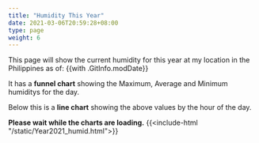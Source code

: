 ```yaml
---
title: "Humidity This Year"
date: 2021-03-06T20:59:28+08:00
type: page
weight: 6
---
```

This page will show the current humidity for this year at my location in the Philippines as of: {{with .GitInfo.modDate}}

It has a **funnel chart** showing the Maximum, Average and Minimum humiditys for the day.

Below this is a **line chart** showing the above values by the hour of the day.

**Please wait while the charts are loading.**
{{<include-html "/static/Year2021_humid.html">}}
